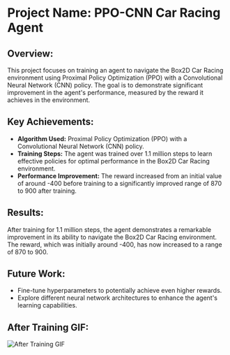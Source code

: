# Project Name: PPO-CNN Car Racing Agent

## Overview:
This project focuses on training an agent to navigate the Box2D Car Racing environment using Proximal Policy Optimization (PPO) with a Convolutional Neural Network (CNN) policy. The goal is to demonstrate significant improvement in the agent's performance, measured by the reward it achieves in the environment.

## Key Achievements:
- **Algorithm Used:** Proximal Policy Optimization (PPO) with a Convolutional Neural Network (CNN) policy.
- **Training Steps:** The agent was trained over 1.1 million steps to learn effective policies for optimal performance in the Box2D Car Racing environment.
- **Performance Improvement:** The reward increased from an initial value of around -400 before training to a significantly improved range of 870 to 900 after training.

## Results:
After training for 1.1 million steps, the agent demonstrates a remarkable improvement in its ability to navigate the Box2D Car Racing environment. The reward, which was initially around -400, has now increased to a range of 870 to 900.

## Future Work:
- Fine-tune hyperparameters to potentially achieve even higher rewards.
- Explore different neural network architectures to enhance the agent's learning capabilities.

 ## After Training GIF:
![After Training GIF](https://media.giphy.com/media/v1.Y2lkPTc5MGI3NjExOXY5MmRwZGEweTVrbTh1YmNhNXM5dm9tOHk2OHM4NWphNjFrbzFtNyZlcD12MV9pbnRlcm5hbF9naWZfYnlfaWQmY3Q9Zw/r3fhPLkSEzbOjkX8Gr/giphy.gif)
